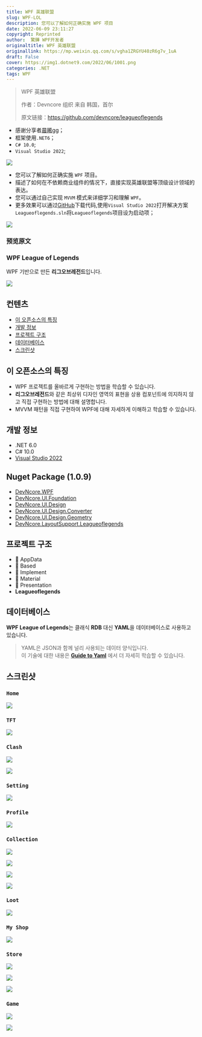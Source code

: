 ```yaml
---
title: WPF 英雄联盟
slug: WPF-LOL
description: 您可以了解如何正确实施 WPF 项目
date: 2022-06-09 23:11:27
copyright: Reprinted
author:  驚鏵 WPF开发者
originaltitle: WPF 英雄联盟
originallink: https://mp.weixin.qq.com/s/vgha1ZRGYU40zR6g7v_1uA
draft: False
cover: https://img1.dotnet9.com/2022/06/1001.png
categories: .NET
tags: WPF
---
```


>WPF 英雄联盟
>
>作者：Devncore 组织 来自 韩国，首尔
>
>原文链接：https://github.com/devncore/leagueoflegends

- 感谢分享者[晨晞gg](https://www.cnblogs.com/chenxigg/)；
- 框架使用`.NET6`；
- `C# 10.0`;
- `Visual Studio 2022`;

![](https://img1.dotnet9.com/2022/06/1001.png)

- 您可以了解如何正确实施 `WPF` 项目。
- 描述了如何在不依赖商业组件的情况下，直接实现英雄联盟等顶级设计领域的表达。
- 您可以通过自己实现 `MVVM` 模式来详细学习和理解 `WPF`。
- 更多效果可以通过[GitHub](https://github.com/devncore/leagueoflegends)下载代码,使用`Visual Studio 2022`打开解决方案`Leagueoflegends.sln`将`Leagueoflegends`项目设为启动项；

![](https://img1.dotnet9.com/2022/06/1002.png)

### 预览原文
### WPF League of Legends

WPF 기반으로 만든 **리그오브레전드**입니다. 

![](https://img1.dotnet9.com/2022/06/1003.png)
  
## 컨텐츠

- [이 오픈소스의 특징](#이-오픈소스의-특징)
- [개발 정보](#개발-정보)
- [프로젝트 구조](#프로젝트-구조)
- [데이터베이스](#데이터베이스)
- [스크린샷](#스크린샷)

## 이 오픈소스의 특징

- WPF 프로젝트를 올바르게 구현하는 방법을 학습할 수 있습니다.
- **리그오브레전드**와 같은 최상위 디자인 영역의 표현을 상용 컴포넌트에 의지하지 않고 직접 구현하는 방법에 대해 설명합니다.
- MVVM 패턴을 직접 구현하여 WPF에 대해 자세하게 이해하고 학습할 수 있습니다.

## 개발 정보

- .NET 6.0  
- C# 10.0  
- [Visual Studio 2022](https://visualstudio.microsoft.com/ko/vs/preview/vs2022/)

## Nuget Package (1.0.9)

- [DevNcore.WPF](https://github.com/devncore/devncore)
- [DevNcore.UI.Foundation](https://github.com/devncore/devncore)
- [DevNcore.UI.Design](https://github.com/devncore/devncore)
- [DevNcore.UI.Design.Converter](https://github.com/devncore/devncore)
- [DevNcore.UI.Design.Geometry](https://github.com/devncore/devncore)
- [DevNcore.LayoutSupport.Leagueoflegends](https://github.com/devncore/devncore)

## 프로젝트 구조
 
- 📁 AppData
- 📁 Based
- 📁 Implement
- 📁 Material
- 📁 Presentation
- **Leagueoflegends**
 
## 데이터베이스

**WPF League of Legends**는 클래식 **RDB** 대신 **YAML**을 데이터베이스로 사용하고 있습니다.

> YAML은 JSON과 함께 널리 사용되는 데이터 양식입니다.  
> 이 기술에 대한 내용은 **[Guide to Yaml](https://github.com/devncore/guide-to-yaml)** 에서 더 자세히 학습할 수 있습니다.  

## 스크린샷 

### `Home`

![](https://img1.dotnet9.com/2022/06/1004.png)

### `TFT`

![](https://img1.dotnet9.com/2022/06/1005.png)

### `Clash`

![](https://img1.dotnet9.com/2022/06/1006.png)

![](https://img1.dotnet9.com/2022/06/1007.png)

### `Setting`

![](https://img1.dotnet9.com/2022/06/1008.png)

### `Profile`

![](https://img1.dotnet9.com/2022/06/1009.png)

### `Collection`

![](https://img1.dotnet9.com/2022/06/1010.png)

![](https://img1.dotnet9.com/2022/06/1011.png)

![](https://img1.dotnet9.com/2022/06/1012.png)

![](https://img1.dotnet9.com/2022/06/1013.png)

### `Loot`

![](https://img1.dotnet9.com/2022/06/1014.png)

### `My Shop`

![](https://img1.dotnet9.com/2022/06/1015.png)

### `Store`

![](https://img1.dotnet9.com/2022/06/1016.png)

![](https://img1.dotnet9.com/2022/06/1017.png)

![](https://img1.dotnet9.com/2022/06/1018.png)


### `Game`

![](https://img1.dotnet9.com/2022/06/1019.png)

![](https://img1.dotnet9.com/2022/06/1020.png)




